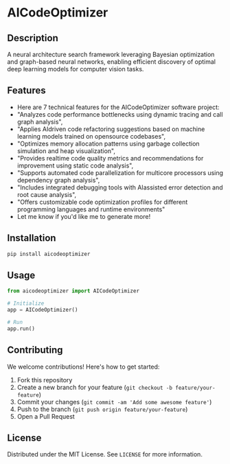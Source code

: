 # AICodeOptimizer

## Description

A neural architecture search framework leveraging Bayesian optimization and graph-based neural networks, enabling efficient discovery of optimal deep learning models for computer vision tasks.

## Features

- Here are 7 technical features for the AICodeOptimizer software project:
- "Analyzes code performance bottlenecks using dynamic tracing and call graph analysis",
- "Applies AIdriven code refactoring suggestions based on machine learning models trained on opensource codebases",
- "Optimizes memory allocation patterns using garbage collection simulation and heap visualization",
- "Provides realtime code quality metrics and recommendations for improvement using static code analysis",
- "Supports automated code parallelization for multicore processors using dependency graph analysis",
- "Includes integrated debugging tools with AIassisted error detection and root cause analysis",
- "Offers customizable code optimization profiles for different programming languages and runtime environments"
- Let me know if you'd like me to generate more!
## Installation

```bash
pip install aicodeoptimizer
```

## Usage

```python
from aicodeoptimizer import AICodeOptimizer

# Initialize
app = AICodeOptimizer()

# Run
app.run()
```

## Contributing

We welcome contributions! Here's how to get started:

1. Fork this repository
2. Create a new branch for your feature (`git checkout -b feature/your-feature`)
3. Commit your changes (`git commit -am 'Add some awesome feature'`)
4. Push to the branch (`git push origin feature/your-feature`)
5. Open a Pull Request

## License

Distributed under the MIT License. See `LICENSE` for more information.
